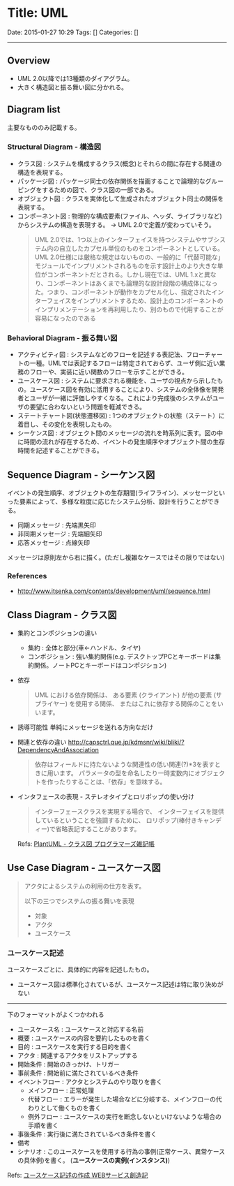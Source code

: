 # Title: UML

Date: 2015-01-27 10:29
Tags: []
Categories: []

<!-- toc -->

---

## Overview

- UML 2.0以降では13種類のダイアグラム。
- 大きく構造図と振る舞い図に分かれる。

## Diagram list

主要なもののみ記載する。

### Structural Diagram - 構造図

- クラス図         : システムを構成するクラス(概念)とそれらの間に存在する関連の構造を表現する。
- パッケージ図     : パッケージ同士の依存関係を描画することで論理的なグルーピングをするための図で、クラス図の一部である。
- オブジェクト図   : クラスを実体化して生成されたオブジェクト同士の関係を表現する。
- コンポーネント図 : 物理的な構成要素(ファイル、ヘッダ、ライブラリなど)からシステムの構造を表現する。
    -> UML 2.0で定義が変わっていそう。
    > UML 2.0では、1つ以上のインターフェイスを持つシステムやサブシステム内の自立したカプセル単位のものをコンポーネントとしている。UML 2.0仕様には厳格な規定はないものの、一般的に「代替可能な」モジュールでインプリメントされるものを示す設計上のより大きな単位がコンポーネントだとされる。しかし現在では、UML 1.xと異なり、コンポーネントはあくまでも論理的な設計段階の構成体になった。つまり、コンポーネントが動作をカプセル化し、指定されたインターフェイスをインプリメントするため、設計上のコンポーネントのインプリメンテーションを再利用したり、別のもので代用することが容易になったのである

### Behavioral Diagram - 振る舞い図

- アクティビティ図               : システムなどのフローを記述する表記法、フローチャートの一種。UMLでは表記するフローは特定されておらず、ユーザ側に近い業務のフローや、実装に近い関数のフローを示すことができる。
- ユースケース図                 : システムに要求される機能を、ユーザの視点から示したもの。ユースケース図を有効に活用することにより、システムの全体像を開発者とユーザが一緒に評価しやすくなる。これにより完成後のシステムがユーザの要望に合わないという問題を軽減できる。
- ステートチャート図(状態遷移図) : 1つのオブジェクトの状態（ステート）に着目し、その変化を表現したもの。
- シーケンス図                   : オブジェクト間のメッセージの流れを時系列に表す。図の中に時間の流れが存在するため、イベントの発生順序やオブジェクト間の生存時間を記述することができる。

## Sequence Diagram - シーケンス図

イベントの発生順序、オブジェクトの生存期間(ライフライン)、メッセージといった要素によって、多様な粒度に応じたシステム分析、設計を行うことができる。

- 同期メッセージ   : 先端黒矢印
- 非同期メッセージ : 先端細矢印
- 応答メッセージ   : 点線矢印

メッセージは原則左から右に描く。(ただし複雑なケースではその限りではない)

### References

- <http://www.itsenka.com/contents/development/uml/sequence.html>

## Class Diagram - クラス図

- 集約とコンポジションの違い
    - 集約           : 全体と部分(車<-ハンドル、タイヤ)
    - コンポジション : 強い集約関係(e.g. デスクトップPCとキーボードは集約関係。ノートPCとキーボードはコンポジション)

- 依存
    > UML における依存関係は、 ある要素 (クライアント) が他の要素 (サプライヤー) を使用する関係、 またはこれに依存する関係のことをいいます。

- 誘導可能性
    単純にメッセージを送れる方向なだけ

- 関連と依存の違い
    <http://capsctrl.que.jp/kdmsnr/wiki/bliki/?DependencyAndAssociation>
    > 依存はフィールドに持たないような関連性の低い関連(?)\*3を表すときに用います。
    > パラメータの型を命名したり一時変数内にオブジェクトを作ったりすることは、「依存」を意味する。

- インタフェースの表現 - ステレオタイプとロリポップの使い分け
    > インターフェースクラスを実現する場合で、 インターフェイスを提供しているということを強調するために、 ロリポップ(棒付きキャンディー)で省略表記することがあります。

    Refs: [PlantUML - クラス図 プログラマーズ雑記帳](http://yohshiy.blog.fc2.com/blog-entry-154.html)

## Use Case Diagram - ユースケース図

> アクタによるシステムの利用の仕方を表す。
>
> 以下の三つでシステムの振る舞いを表現
> * 対象
> * アクタ
> * ユースケース

### ユースケース記述

ユースケースごとに、具体的に内容を記述したもの。

- ユースケース図は標準化されているが、ユースケース記述は特に取り決めがない

---

下のフォーマットがよくつかわれる

- ユースケース名 : ユースケースと対応する名前
- 概要           : ユースケースの内容を要約したものを書く
- 目的           : ユースケースを実行する目的を書く
- アクタ         : 関連するアクタをリストアップする
- 開始条件       : 開始のきっかけ、トリガー
- 事前条件       : 開始前に満たされているべき条件
- イベントフロー : アクタとシステムのやり取りを書く
    - メインフロー : 正常処理
    - 代替フロー   : エラーが発生した場合などに分岐する、メインフローの代わりとして働くものを書く
    - 例外フロー   : ユースケースの実行を断念しないといけないような場合の手順を書く
- 事後条件       : 実行後に満たされているべき条件を書く
- 備考
- シナリオ       : このユースケースを使用する行為の事例(正常ケース、異常ケースの具体例)を書く。
    (**ユースケースの実例(インスタンス)**)

Refs: [ユースケース記述の作成 WEBサービス創造記](http://linuxserver.jp/%E8%A8%AD%E8%A8%88/uml/%E3%83%A6%E3%83%BC%E3%82%B9%E3%82%B1%E3%83%BC%E3%82%B9%E8%A8%98%E8%BF%B0)

